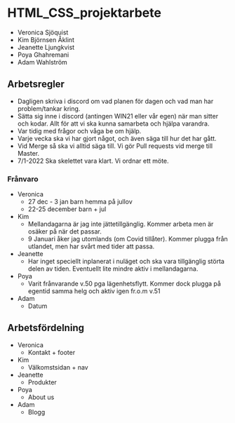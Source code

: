 # HTML_CSS_projektarbete
- Veronica Sjöquist
- Kim Björnsen Åklint
- Jeanette Ljungkvist
- Poya Ghahremani
- Adam Wahlström

## Arbetsregler
- Dagligen skriva i discord om vad planen för dagen och vad man har problem/tankar kring. 
- Sätta sig inne i discord (antingen WIN21 eller vår egen) när man sitter och kodar. Allt för att vi ska kunna samarbeta och hjälpa varandra. 
- Var tidig med frågor och våga be om hjälp.
- Varje vecka ska vi har gjort något, och även säga till hur det har gått. 
- Vid Merge så ska vi alltid säga till. Vi gör Pull requests vid merge till Master.
- 7/1-2022 Ska skelettet vara klart. Vi ordnar ett möte. 

### Frånvaro
- Veronica   
    - 27 dec - 3 jan barn hemma på jullov
    - 22-25 december barn + jul
- Kim   
    - Mellandagarna är jag inte jättetillgänglig. Kommer arbeta men är osäker på när det passar.
    - 9 Januari åker jag utomlands (om Covid tillåter). Kommer plugga från utlandet, men har svårt med tider att passa.
- Jeanette   
    - Har inget speciellt inplanerat i nuläget och ska vara tillgänglig störta delen av tiden. Eventuellt lite mindre aktiv i mellandagarna.
- Poya   
    - Varit frånvarande v.50 pga lägenhetsflytt. Kommer dock plugga på egentid samma helg och aktiv igen fr.o.m v.51
- Adam   
    - Datum
## Arbetsfördelning
- Veronica   
    - Kontakt + footer
- Kim   
    - Välkomstsidan + nav
- Jeanette   
    - Produkter
- Poya   
    - About us
- Adam   
    - Blogg
